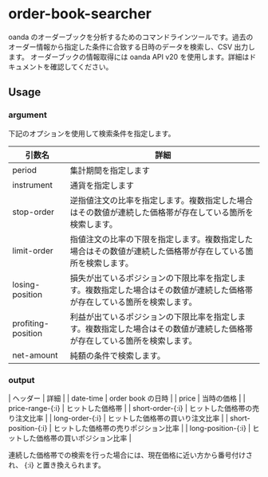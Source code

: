 # order-book-searcher

oanda のオーダーブックを分析するためのコマンドラインツールです。過去のオーダー情報から指定した条件に合致する日時のデータを検索し、CSV 出力します。
オーダーブックの情報取得には oanda API v20 を使用します。詳細はドキュメントを確認してください。

## Usage

### argument

下記のオプションを使用して検索条件を指定します。

| 引数名 | 詳細 |
| --- | --- |
| period | 集計期間を指定します |
| instrument | 通貨を指定します |
| stop-order | 逆指値注文の比率を指定します。複数指定した場合はその数値が連続した価格帯が存在している箇所を検索します。 |
| limit-order | 指値注文の比率の下限を指定します。複数指定した場合はその数値が連続した価格帯が存在している箇所を検索します。 |
| losing-position | 損失が出ているポジションの下限比率を指定します。複数指定した場合はその数値が連続した価格帯が存在している箇所を検索します。 |
| profiting-position | 利益が出ているポジションの下限比率を指定します。複数指定した場合はその数値が連続した価格帯が存在している箇所を検索します。 |
| net-amount | 純額の条件で検索します。 |

### output

| ヘッダー | 詳細 |
| date-time | order book の日時 |
| price | 当時の価格 |
| price-range-{:i} | ヒットした価格帯 |
| short-order-{:i} | ヒットした価格帯の売り注文比率 | 
| long-order-{:i} | ヒットした価格帯の買いり注文比率 |
| short-position-{:i} | ヒットした価格帯の売りポジション比率 |
| long-position-{:i} | ヒットした価格帯の買いポジション比率 |

連続した価格帯での検索を行った場合には、現在価格に近い方から番号付けされ、 {:i} と置き換えられます。



